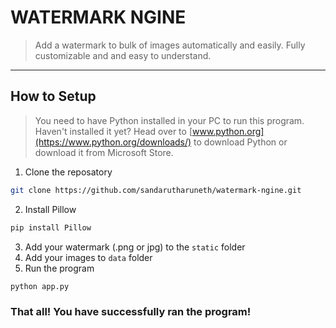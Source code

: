 # WATERMARK NGINE
> Add a watermark to bulk of images automatically and easily. Fully customizable and and easy to understand.

----

## How to Setup

> You need to have Python installed in your PC to run this program. Haven't installed it yet? Head over to [www.python.org](https://www.python.org/downloads/) to download Python or download it from Microsoft Store.

1. Clone the reposatory
```sh
git clone https://github.com/sandarutharuneth/watermark-ngine.git
```

2. Install Pillow
```sh
pip install Pillow
```

3. Add your watermark (.png or jpg) to the `static` folder
4. Add your images to `data` folder
5. Run the program
```sh
python app.py
```
### That all! You have successfully ran the program!
